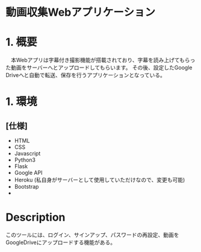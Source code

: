# 動画収集Webアプリケーション

# 1. 概要
　本Webアプリは字幕付き撮影機能が搭載されており、字幕を読み上げてもらった動画をサーバーへとアップロードしてもらいます。
その後、設定したGoogle Driveへと自動で転送、保存を行うアプリケーションとなっている。

# 1. 環境
## [仕様]
- HTML
- CSS
- Javascript
- Python3
- Flask
- Google API
- Heroku (私自身がサーバーとして使用していただけなので、変更も可能)
- Bootstrap
- 

# Description
このツールには、ログイン、サインアップ、パスワードの再設定、動画をGoogleDriveにアップロードする機能がある。
